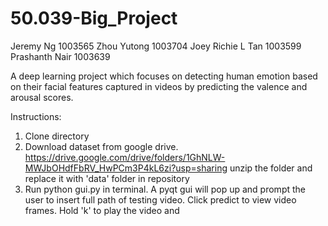 # 50.039-Big_Project

Jeremy Ng 1003565
Zhou Yutong 1003704
Joey Richie L Tan 1003599 
Prashanth Nair 1003639

A deep learning project which focuses on detecting human emotion based on their facial features captured in videos by predicting the valence and arousal scores.

Instructions:
1. Clone directory
2. Download dataset from google drive. https://drive.google.com/drive/folders/1GhNLW-MWJbOHdfFbRV_HwPCm3P4kL6zi?usp=sharing unzip the folder and replace it with 'data' folder in repository
3. Run python gui.py in terminal. A pyqt gui will pop up and prompt the user to insert full path of testing video. Click predict to view video frames. Hold 'k' to play the video and 
